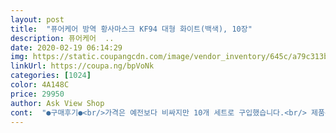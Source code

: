 ```yaml
---
layout: post 
title:  "퓨어케어 방역 황사마스크 KF94 대형 화이트(백색), 10장" 
description: 퓨어케어  ..
date: 2020-02-19 06:14:29 
img: https://static.coupangcdn.com/image/vendor_inventory/645c/a79c313b840562a6d91338ca2fb020f7c3fcfa30c61c2674c56f9ec74074.jpg 
linkUrl: https://coupa.ng/bpVoNk 
categories: [1024] 
color: 4A148C 
price: 29950 
author: Ask View Shop 
cont:  "●구매후기●<br/>가격은 예전보다 비싸지만 10개 세트로 구입했습니다.<br/> 제품은 무난합니다.<br/> 코로나119가 빨리 사그라들기 바랍니다.<br/><br/>기존에 썼던 KF94 마스크가 있지만 기존에 썼던 마스크를 재구매 할려고 했으나 품절되서 다른 KF94 마스크를 구매하게 됬습니다<br/>다른 제품보다 좀 더 조여지는 느낌이 강한거 같아요 다른 것보다 귀가 좀 더 조여서 오래 착용하면 귀는 좀 아파요ㅠ 그래도 밀착은 잘되서 잘 사용하고 있습니다<br/>다양한 KF94 마스크가 있지만  거의 품절되서 이 제품도<br/>마스크가 품귀현상이 나타났는데요<br/>아직 안써봤지만 요즘에 코로나바이러스 때문에<br/>좋을것 같아서 샀습니다.<br/> 나중에 다 떨어지면 재구매 하고 싶네요<br/>한번에 더 많이 사고싶었지만 남을 위해서 배려하는 차원에서 15개만 구매했습니다.<br/> 제가 다 사버리면 다른 사람들이 못 사잖아요<br/>가격은 예전보다 비싸지만 10개 세트로 구입했습니다.<br/> 제품은 무난합니다.<br/> 코로나119가 빨리 사그라들기 바랍니다.<br/><br/>기존에 썼던 KF94 마스크가 있지만 기존에 썼던 마스크를 재구매 할려고 했으나 품절되서 다른 KF94 마스크를 구매하게 됬습니다<br/>다른 제품보다 좀 더 조여지는 느낌이 강한거 같아요 다른 것보다 귀가 좀 더 조여서 오래 착용하면 귀는 좀 아파요ㅠ 그래도 밀착은 잘되서 잘 사용하고 있습니다<br/>다양한 KF94 마스크가 있지만  거의 품절되서 이 제품도<br/>마스크가 품귀현상이 나타났는데요<br/>아직 안써봤지만 요즘에 코로나바이러스 때문에<br/>좋을것 같아서 샀습니다.<br/> 나중에 다 떨어지면 재구매 하고 싶네요<br/>한번에 더 많이 사고싶었지만 남을 위해서 배려하는 차원에서 15개만 구매했습니다.<br/> 제가 다 사버리면 다른 사람들이 못 사잖아요<br/>" 
---
```

